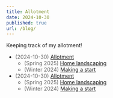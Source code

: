 ```yaml
---
title: Allotment
date: 2024-10-30
published: true
url: /blog/
---
```


Keeping track of my allotment!

 - <span style="color: #666">(2024-10-30)</span> [Allotment](./allotment/)
     - <span style="color: #666">(Spring 2025)</span> [Home landscaping](./allotment/spring-25/)
     - <span style="color: #666">(Winter 2024)</span> [Making a start](./allotment/winter-24/)
 - <span style="color: #666">(2024-10-30)</span> [Allotment](./allotment/)
     - <span style="color: #666">(Spring 2025)</span> [Home landscaping](./allotment/spring-25/)
     - <span style="color: #666">(Winter 2024)</span> [Making a start](./allotment/winter-24/)

